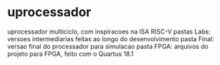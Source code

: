# uprocessador

uprocessador multiciclo, com inspiracoes na ISA RISC-V
pastas Labs: versoes intermediarias feitas ao longo do desenvolvimento
pasta Final: versao final do processador para simulacao
pasta FPGA: arquivos do projeto para FPGA, feito com o Quartus 18.1
